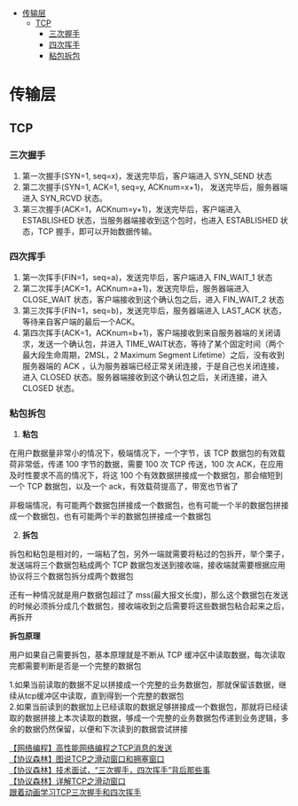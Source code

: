 <!-- TOC -->

- [传输层](#传输层)
    - [TCP](#tcp)
        - [三次握手](#三次握手)
        - [四次挥手](#四次挥手)
        - [粘包拆包](#粘包拆包)

<!-- /TOC -->

# 传输层

## TCP

### 三次握手

1. 第一次握手(SYN=1, seq=x)，发送完毕后，客户端进入 SYN_SEND 状态
2. 第二次握手(SYN=1, ACK=1, seq=y, ACKnum=x+1)， 发送完毕后，服务器端进入 SYN_RCVD 状态。
3. 第三次握手(ACK=1，ACKnum=y+1)，发送完毕后，客户端进入 ESTABLISHED 状态，当服务器端接收到这个包时，也进入 ESTABLISHED 状态，TCP 握手，即可以开始数据传输。

### 四次挥手

1. 第一次挥手(FIN=1，seq=a)，发送完毕后，客户端进入 FIN_WAIT_1 状态
2. 第二次挥手(ACK=1，ACKnum=a+1)，发送完毕后，服务器端进入 CLOSE_WAIT 状态，客户端接收到这个确认包之后，进入 FIN_WAIT_2 状态
3. 第三次挥手(FIN=1，seq=b)，发送完毕后，服务器端进入 LAST_ACK 状态，等待来自客户端的最后一个ACK。
4. 第四次挥手(ACK=1，ACKnum=b+1)，客户端接收到来自服务器端的关闭请求，发送一个确认包，并进入 TIME_WAIT状态，等待了某个固定时间（两个最大段生命周期，2MSL，2 Maximum Segment Lifetime）之后，没有收到服务器端的 ACK ，认为服务器端已经正常关闭连接，于是自己也关闭连接，进入 CLOSED 状态。服务器端接收到这个确认包之后，关闭连接，进入 CLOSED 状态。

### 粘包拆包

1. **粘包**

在用户数据量非常小的情况下，极端情况下，一个字节，该 TCP 数据包的有效载荷非常低，传递 100 字节的数据，需要 100 次 TCP 传送，100 次 ACK，在应用及时性要求不高的情况下，将这 100 个有效数据拼接成一个数据包，那会缩短到一个 TCP 数据包，以及一个 ack，有效载荷提高了，带宽也节省了

非极端情况，有可能两个数据包拼接成一个数据包，也有可能一个半的数据包拼接成一个数据包，也有可能两个半的数据包拼接成一个数据包

2. **拆包**

拆包和粘包是相对的，一端粘了包，另外一端就需要将粘过的包拆开，举个栗子，发送端将三个数据包粘成两个 TCP 数据包发送到接收端，接收端就需要根据应用协议将三个数据包拆分成两个数据包

还有一种情况就是用户数据包超过了 mss(最大报文长度)，那么这个数据包在发送的时候必须拆分成几个数据包，接收端收到之后需要将这些数据包粘合起来之后，再拆开

**拆包原理**

用户如果自己需要拆包，基本原理就是不断从 TCP 缓冲区中读取数据，每次读取完都需要判断是否是一个完整的数据包

1.如果当前读取的数据不足以拼接成一个完整的业务数据包，那就保留该数据，继续从tcp缓冲区中读取，直到得到一个完整的数据包<br>
2.如果当前读到的数据加上已经读取的数据足够拼接成一个数据包，那就将已经读取的数据拼接上本次读取的数据，够成一个完整的业务数据包传递到业务逻辑，多余的数据仍然保留，以便和下次读到的数据尝试拼接<br>

[【网络编程】高性能网络编程之TCP消息的发送](https://mp.weixin.qq.com/s/6vtF0eyi5Da98yAoEsVOVg)<br>
[【协议森林】图说TCP之滑动窗口和拥塞窗口](https://mp.weixin.qq.com/s/UtyLffohQ2yOJXvpVALE2Q)<br>
[【协议森林】技术面试，“三次握手，四次挥手”背后那些事](https://mp.weixin.qq.com/s/rSfR0zCRmYXZIiLU-XgzSA)<br>
[【协议森林】详解TCP之滑动窗口](https://mp.weixin.qq.com/s/3VqdjEK4QkER4Q05JgfjhQ)<br>
[跟着动画学习TCP三次握手和四次挥手](https://mp.weixin.qq.com/s/vwZycVjAgodMJe9c4xTliQ)<br>
